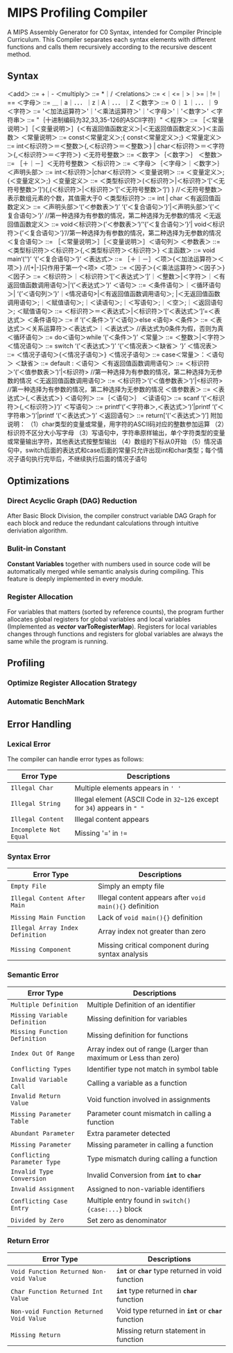 # MIPS Profiling Compiler
A MIPS Assembly Generator for C0 Syntax, intended for Compiler Principle Curriculum. This Compiler separates each syntax elements with different functions and calls them recursively according to the recursive descent method.

## Syntax

＜add＞ ::= +｜-
＜multiply＞  ::= *｜/
＜relations＞  ::=  <｜<=｜>｜>=｜!=｜==
＜字母＞   ::= ＿｜a｜．．．｜z｜A｜．．．｜Z
＜数字＞   ::= ０｜１｜．．．｜９
＜字符＞    ::=  '＜加法运算符＞'｜'＜乘法运算符＞'｜'＜字母＞'｜'＜数字＞'
＜字符串＞   ::=  "｛十进制编码为32,33,35-126的ASCII字符｝"
＜程序＞    ::= ［＜常量说明＞］［＜变量说明＞］{＜有返回值函数定义＞|＜无返回值函数定义＞}＜主函数＞
＜常量说明＞ ::=  const＜常量定义＞;{ const＜常量定义＞;}
＜常量定义＞   ::=   int＜标识符＞＝＜整数＞{,＜标识符＞＝＜整数＞}
                            | char＜标识符＞＝＜字符＞{,＜标识符＞＝＜字符＞}
＜无符号整数＞  ::= ＜数字＞｛＜数字＞｝
＜整数＞        ::= ［＋｜－］＜无符号整数＞
＜标识符＞    ::=  ＜字母＞｛＜字母＞｜＜数字＞｝
＜声明头部＞   ::=  int＜标识符＞|char＜标识符＞
＜变量说明＞  ::= ＜变量定义＞;{＜变量定义＞;}
＜变量定义＞  ::= ＜类型标识符＞(＜标识符＞|＜标识符＞‘[’＜无符号整数＞‘]’){,(＜标识符＞|＜标识符＞‘[’＜无符号整数＞‘]’) } //＜无符号整数＞表示数组元素的个数，其值需大于0
＜类型标识符＞      ::=  int | char
＜有返回值函数定义＞  ::=  ＜声明头部＞‘(’＜参数表＞‘)’ ‘{’＜复合语句＞‘}’|＜声明头部＞‘{’＜复合语句＞‘}’  //第一种选择为有参数的情况，第二种选择为无参数的情况
＜无返回值函数定义＞  ::= void＜标识符＞(’＜参数表＞‘)’‘{’＜复合语句＞‘}’| void＜标识符＞{’＜复合语句＞‘}’//第一种选择为有参数的情况，第二种选择为无参数的情况
＜复合语句＞   ::=  ［＜常量说明＞］［＜变量说明＞］＜语句列＞
＜参数表＞    ::=  ＜类型标识符＞＜标识符＞{,＜类型标识符＞＜标识符＞}
＜主函数＞    ::= void main‘(’‘)’ ‘{’＜复合语句＞‘}’
＜表达式＞    ::= ［＋｜－］＜项＞{＜加法运算符＞＜项＞}  //[+|-]只作用于第一个<项>
＜项＞     ::= ＜因子＞{＜乘法运算符＞＜因子＞}
＜因子＞    ::= ＜标识符＞｜＜标识符＞‘[’＜表达式＞‘]’｜＜整数＞|＜字符＞｜＜有返回值函数调用语句＞|‘(’＜表达式＞‘)’
＜语句＞    ::= ＜条件语句＞｜＜循环语句＞| ‘{’＜语句列＞‘}’｜<情况语句>|＜有返回值函数调用语句＞;
                      |＜无返回值函数调用语句＞;｜＜赋值语句＞;｜＜读语句＞;｜＜写语句＞;｜＜空＞;｜＜返回语句＞;
＜赋值语句＞   ::=  ＜标识符＞＝＜表达式＞|＜标识符＞‘[’＜表达式＞‘]’=＜表达式＞
＜条件语句＞  ::=  if ‘(’＜条件＞‘)’＜语句＞else <语句>
＜条件＞    ::=  ＜表达式＞＜关系运算符＞＜表达式＞｜＜表达式＞ //表达式为0条件为假，否则为真
＜循环语句＞   ::=  do＜语句＞while ‘(’＜条件＞‘)’
＜常量＞   ::=  ＜整数＞|＜字符＞
＜情况语句＞  ::=  switch ‘(’＜表达式＞‘)’ ‘{’＜情况表＞＜缺省＞ ‘}’
＜情况表＞   ::=  ＜情况子语句＞{＜情况子语句＞}
＜情况子语句＞  ::=  case＜常量＞：＜语句＞
＜缺省＞   ::=  default : ＜语句＞
＜有返回值函数调用语句＞ ::= ＜标识符＞‘(’＜值参数表＞‘)’|<标识符> //第一种选择为有参数的情况，第二种选择为无参数的情况
＜无返回值函数调用语句＞ ::= ＜标识符＞‘(’＜值参数表＞‘)’|<标识符> //第一种选择为有参数的情况，第二种选择为无参数的情况
＜值参数表＞   ::= ＜表达式＞{,＜表达式＞}
＜语句列＞   ::=｛＜语句＞｝
＜读语句＞    ::=  scanf ‘(’＜标识符＞{,＜标识符＞}‘)’
＜写语句＞    ::=  printf‘(’＜字符串＞,＜表达式＞‘)’|printf ‘(’＜字符串＞‘)’|printf ‘(’＜表达式＞‘)’
＜返回语句＞   ::=  return[‘(’＜表达式＞‘)’]
附加说明：
（1）char类型的变量或常量，用字符的ASCII码对应的整数参加运算
（2）标识符不区分大小写字母
（3）写语句中，字符串原样输出，单个字符类型的变量或常量输出字符，其他表达式按整型输出
（4）数组的下标从0开始
（5）情况语句中，switch后面的表达式和case后面的常量只允许出现int和char类型；每个情况子语句执行完毕后，不继续执行后面的情况子语句


## Optimizations
### Direct Acyclic Graph (DAG) Reduction
After Basic Block Division, the compiler construct variable DAG Graph for each block and reduce the redundant calculations through intuitive deriviation algorithm.
### Bulit-in Constant
**Constant Variables** together with numbers used in source code will be automatically merged while semantic analysis during compiling. This feature is deeply implemented in every module.
### Register Allocation
For variables that matters (sorted by reference counts), the program further allocates global registers for global variables and local variables (Implemented as ***vector*** **varToRegisterMap**). Registers for local variables changes through functions and registers for global variables are always the same while the program is running.

## Profiling
### Optimize Register Allocation Strategy

### Automatic BenchMark

## Error Handling
### Lexical Error
The compiler can handle error types as follows:

|Error Type|Descriptions|
|---|---
| `Illegal Char` | Multiple elements appears in `' '` 
| `Illegal String` | Illegal element (ASCII Code in `32~126` except for `34`) appears in `" "` 
| `Illegal Content` | Illegal content appears 
| `Incomplete Not Equal` | Missing '=' in `!=` 

### Syntax Error

|Error Type|Descriptions|
|---|---
| `Empty File` | Simply an empty file
| `Illegal Content After Main` | Illegal content appears after `void main(){}` definition 
| `Missing Main Function` | Lack of `void main(){}` definition
| `Illegal Array Index Definition` | Array index not greater than zero
| `Missing Component` | Missing critical component during syntax analysis

### Semantic Error


|Error Type|Descriptions|
|---|---
| `Multiple Definition` | Multiple Definition of an identifier
| `Missing Variable Definition` | Missing definition for variables
| `Missing Function Definition` | Missing definition for functions
| `Index Out Of Range` | Array index out of range (Larger than maximum or Less than zero)
| `Conflicting Types` | Identifier type not match in symbol table
| `Invalid Variable Call` | Calling a variable as a function
| `Invalid Return Value` | Void function involved in assignments
| `Missing Parameter Table` | Parameter count mismatch in calling a function
| `Abundant Parameter` | Extra parameter detected
| `Missing Parameter` | Missing parameter in calling a function 
| `Conflicting Parameter Type` | Type mismatch during calling a function
| `Invalid Type Conversion` | Invalid Conversion from **`int`** to **`char`**
| `Invalid Assignment` | Assigned to non-variable identifiers
| `Conflicting Case Entry` | Multiple entry found in `switch(){case:...}` block
| `Divided by Zero` | Set zero as denominator



### Return Error

|Error Type|Descriptions|
|---|---
| `Void Function Returned Non-void Value` | **`int`** or **`char`** type returned in void function
| `Char Function Returned Int Value` | **`int`** type returned in **`char`** function
| `Non-void Function Returned Void Value` | Void type returned in **`int`** or **`char`** function
| `Missing Return` | Missing return statement in function

